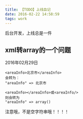 ```yaml
---
title: 【TODO】上线血记
date: 2016-02-22 14:58:59
tags: work
---
```


后台开发，上线总是一件

## xml转array的一个问题
2016年02月29日

    <areaInfo>北京市</areaInfo>
    会转为：
    "areaInfo" => 北京市
    
    <areaInfo></areaInfo>或<areaInfo/>
    则会转为
    "areaInfo" => array()

注意哦，不是空字符串哦！！！！
